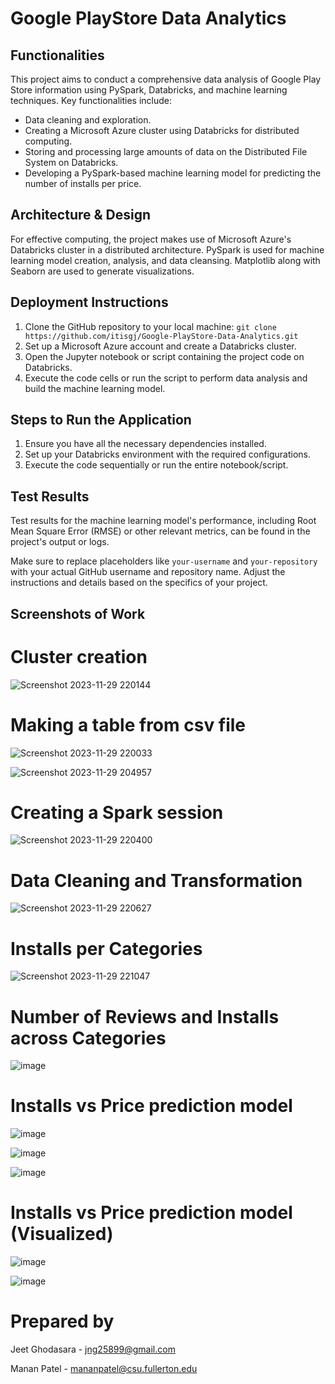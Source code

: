 # Google PlayStore Data Analytics


## Functionalities

This project aims to conduct a comprehensive data analysis of Google Play Store information using PySpark, Databricks, and machine learning techniques. Key functionalities include:


- Data cleaning and exploration.
- Creating a Microsoft Azure cluster using Databricks for distributed computing.
- Storing and processing large amounts of data on the Distributed File System on Databricks.
- Developing a PySpark-based machine learning model for predicting the number of installs per price.


## Architecture & Design

For effective computing, the project makes use of Microsoft Azure's Databricks cluster in a distributed architecture. PySpark is used for machine learning model creation, analysis, and data cleansing. Matplotlib along with Seaborn are used to generate visualizations.


## Deployment Instructions

1. Clone the GitHub repository to your local machine: `git clone https://github.com/itisgj/Google-PlayStore-Data-Analytics.git`
2. Set up a Microsoft Azure account and create a Databricks cluster.
3. Open the Jupyter notebook or script containing the project code on Databricks.
4. Execute the code cells or run the script to perform data analysis and build the machine learning model.


## Steps to Run the Application

1. Ensure you have all the necessary dependencies installed.
2. Set up your Databricks environment with the required configurations.
3. Execute the code sequentially or run the entire notebook/script.


## Test Results

Test results for the machine learning model's performance, including Root Mean Square Error (RMSE) or other relevant metrics, can be found in the project's output or logs.


Make sure to replace placeholders like `your-username` and `your-repository` with your actual GitHub username and repository name. Adjust the instructions and details based on the specifics of your project.


## Screenshots of Work

# Cluster creation
![Screenshot 2023-11-29 220144](https://github.com/itisgj/Google-PlayStore-Data-Analytics/assets/53045468/b91dc9a5-b270-4338-9edb-995909ba2039)

# Making a table from csv file
![Screenshot 2023-11-29 220033](https://github.com/itisgj/Google-PlayStore-Data-Analytics/assets/53045468/0a47209e-40c3-41b0-ad37-be11885380e7)


![Screenshot 2023-11-29 204957](https://github.com/itisgj/Google-PlayStore-Data-Analytics/assets/53045468/3aae6629-cdca-4d14-a4c5-94474e9ca51c)


# Creating a Spark session
![Screenshot 2023-11-29 220400](https://github.com/itisgj/Google-PlayStore-Data-Analytics/assets/53045468/40965ddc-7b73-4078-9970-a5d22c7214cd)


# Data Cleaning and Transformation
![Screenshot 2023-11-29 220627](https://github.com/itisgj/Google-PlayStore-Data-Analytics/assets/53045468/37094e82-25b0-43dc-9731-e0a9fe4919bd)


# Installs per Categories
![Screenshot 2023-11-29 221047](https://github.com/itisgj/Google-PlayStore-Data-Analytics/assets/53045468/6bea357b-d258-4c88-8b6f-a2238c43ddf4)


# Number of Reviews and Installs across Categories
![image](https://github.com/itisgj/Google-PlayStore-Data-Analytics/assets/53045468/0b1d6d32-44e7-4275-8e70-5e33f30c89e3)


# Installs vs Price prediction model
![image](https://github.com/itisgj/Google-PlayStore-Data-Analytics/assets/53045468/3d0476fc-3d9d-4d99-9e4d-bd1491766a3e)


![image](https://github.com/itisgj/Google-PlayStore-Data-Analytics/assets/53045468/373ef918-c267-4eac-9393-a5509fbf0437)


![image](https://github.com/itisgj/Google-PlayStore-Data-Analytics/assets/53045468/b04b4122-10ba-417b-88bb-10f2e56469fd)


# Installs vs Price prediction model (Visualized)
![image](https://github.com/itisgj/Google-PlayStore-Data-Analytics/assets/53045468/5049d129-5860-4b29-b458-a84c595fcd28)


![image](https://github.com/itisgj/Google-PlayStore-Data-Analytics/assets/53045468/b601287a-bc66-42f4-b2bf-f31e3945e02c)


# Prepared by

Jeet Ghodasara - jng25899@gmail.com

Manan Patel - mananpatel@csu.fullerton.edu
